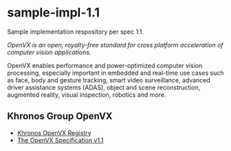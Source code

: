 # sample-impl-1.1
Sample implementation respository per spec 1.1.


_OpenVX is an open, royalty-free standard for cross platform acceleration of computer vision applications._

OpenVX enables performance and power-optimized computer vision processing, 
especially important in embedded and real-time use cases such as face, body and gesture tracking, smart video surveillance, 
advanced driver assistance systems (ADAS), object and scene reconstruction, augmented reality, visual inspection, robotics and more.



## Khronos Group OpenVX

* [Khronos OpenVX Registry](https://www.khronos.org/registry/OpenVX/)
* [The OpenVX Specification v1.1](https://www.khronos.org/registry/OpenVX/specs/1.1/OpenVX_Specification_1_1.pdf)



